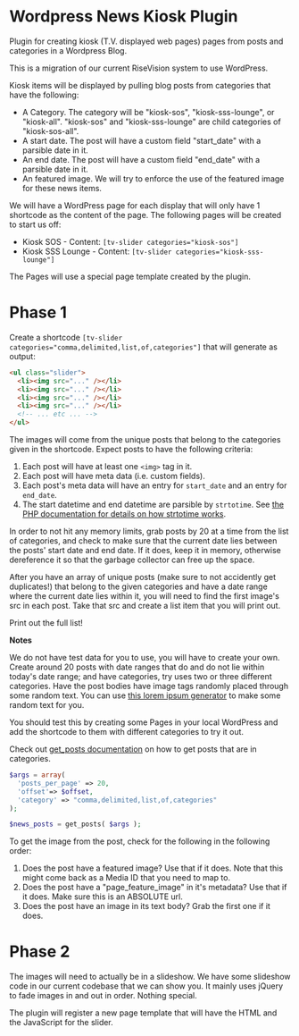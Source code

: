 # Wordpress News Kiosk Plugin

Plugin for creating kiosk (T.V. displayed web pages) pages from posts and categories in a Wordpress Blog.

This is a migration of our current RiseVision system to use WordPress.

Kiosk items will be displayed by pulling blog posts from categories that have the following:

* A Category.  The category will be "kiosk-sos", "kiosk-sss-lounge", or "kiosk-all".  "kiosk-sos" and "kiosk-sss-lounge" are child categories of "kiosk-sos-all".
* A start date.  The post will have a custom field "start_date" with a parsible date in it.
* An end date.  The post will have a custom field "end_date" with a parsible date in it.
* An featured image.  We will try to enforce the use of the featured image for these news items.

We will have a WordPress page for each display that will only have 1 shortcode as the content of the page.  The following pages will be created to start us off:

* Kiosk SOS - Content: `[tv-slider categories="kiosk-sos"]`
* Kiosk SSS Lounge - Content: `[tv-slider categories="kiosk-sss-lounge"]`

The Pages will use a special page template created by the plugin.

# Phase 1
Create a shortcode `[tv-slider categories="comma,delimited,list,of,categories"]` that will generate as output:

```html
<ul class="slider">
  <li><img src="..." /></li>
  <li><img src="..." /></li>
  <li><img src="..." /></li>
  <li><img src="..." /></li>
  <!-- ... etc ... -->
</ul>
```

The images will come from the unique posts that belong to the categories given in the shortcode.  Expect posts to have the following criteria:

1. Each post will have at least one `<img>` tag in it.
2. Each post will have meta data (i.e. custom fields).
3. Each post's meta data will have an entry for `start_date` and an entry for `end_date`.
4. The start datetime and end datetime are parsible by `strtotime`.  See [the PHP documentation for details on how strtotime works](http://php.net/manual/en/function.strtotime.php).

In order to not hit any memory limits, grab posts by 20 at a time from the list of categories, and check to make sure
that the current date lies between the posts' start date and end date.  If it does, keep it in memory, otherwise
dereference it so that the garbage collector can free up the space.

After you have an array of unique posts (make sure to not accidently get duplicates!) that belong to the given categories and have a date range where the current date lies within it, you will need to find the first image's src in each post.  Take that src and create a list item that you will print out.

Print out the full list!

**Notes**

We do not have test data for you to use, you will have to create your own. Create around 20 posts with date ranges that do and do not
lie within today's date range; and have categories, try uses two or three different categories.  Have the post bodies have 
image tags randomly placed through some random text. You can use
[this lorem ipsum generator](http://www.lipsum.com/) to make some random text for you.

You should test this by creating some Pages in your local WordPress and add the shortcode to them with different categories to try it out.

Check out [get_posts documentation](http://codex.wordpress.org/Template_Tags/get_posts) on how to get posts that are in categories.  

```php
$args = array(
  'posts_per_page' => 20,
  'offset'=> $offset,
  'category' => "comma,delimited,list,of,categories"
);

$news_posts = get_posts( $args );
```

To get the image from the post, check for the following in the following order:

1. Does the post have a featured image?  Use that if it does.  Note that this might come back as a Media ID that you need to map to.
2. Does the post have a "page_feature_image" in it's metadata?  Use that if it does.  Make sure this is an ABSOLUTE url.
3. Does the post have an image in its text body?  Grab the first one if it does.

# Phase 2

The images will need to actually be in a slideshow.  We have some slideshow code in our current codebase that we can show you.
It mainly uses jQuery to fade images in and out in order.  Nothing special.

The plugin will register a new page template that will have the HTML and the JavaScript for the slider.


